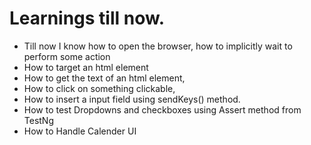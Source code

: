 # Learnings till now.

- Till now I know how to open the browser, how to implicitly wait to perform some action
- How to target an html element
- How to get the text of an html element,
- How to click on something clickable,
- How to insert a input field using sendKeys() method.
- How to test Dropdowns and checkboxes using Assert method from TestNg
- How to Handle Calender UI
